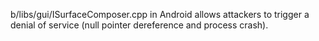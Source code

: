 b/libs/gui/ISurfaceComposer.cpp in Android allows attackers to trigger a denial of service (null pointer dereference and process crash).